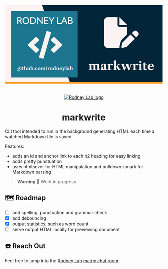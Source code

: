 <img src="./images/rodneylab-github-markwrite.png" alt="Rodney Lab mark write Git Hub banner">

<p align="center" style="display:grid;place-items:center;margin-block:2rem">
  <a aria-label="Open Rodney Lab site" href="https://rodneylab.com" rel="nofollow noopener noreferrer">
    <img alt="Rodney Lab logo" src="https://rodneylab.com/assets/icon.png" width="60" />
  </a>
</p>
<h1 align="center">
  markwrite
</h1>

CLI tool intended to run in the background generating HTML each time a watched
Markdown file is saved.

Features:

- adds an id and anchor link to each h2 heading for easy linking
- adds pretty punctuation
- uses html5ever for HTML manipulation and pulldown-cmark for Markdown parsing

> **Warning** 🚧 Work in progress

## 🗺️ Roadmap

- [ ] add spelling, punctuation and grammar check
- [x] add debouncing
- [x] output statistics, such as word count
- [ ] serve output HTML locally for previewing document

## ☎️ Reach Out

Feel free to jump into the
[Rodney Lab matrix chat room](https://matrix.to/#/%23rodney:matrix.org).
